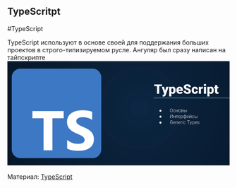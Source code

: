 ## **TypeScritpt**
#TypeScript 

TypeScript используют в основе своей для поддержания больших проектов в строго-типизируемом русле. Ангуляр был сразу написан на тайпскрипте
![](_png/4e60c342f96ec2f11635064a52a24144.png)

Материал:
[TypeScript](../../Development/TypeScript/TypeScript.md)